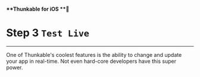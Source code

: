 #### **Thunkable for iOS **

# Step 3 `Test Live`

---

One of Thunkable's coolest features is the ability to change and update your app in real-time. Not even hard-core developers have this super power.

